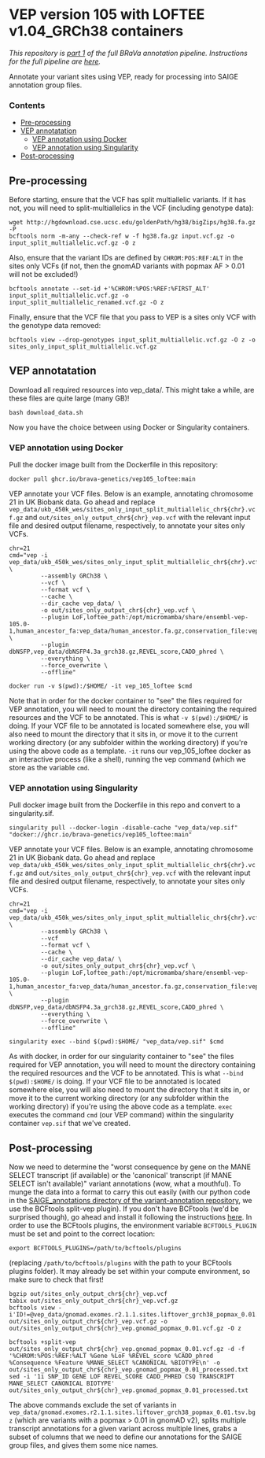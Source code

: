 # VEP version 105 with LOFTEE v1.04_GRCh38 containers

*This repository is [part 1](https://github.com/BRaVa-genetics/variant-annotation#1-run-vep-version-105-with-loftee-v104_grch38) of the full BRaVa annotation pipeline. Instructions for the full pipeline are [here](https://github.com/BRaVa-genetics/variant-annotation).*

Annotate your variant sites using VEP, ready for processing into SAIGE annotation group files.

### Contents
* [Pre-processing](#pre-processing)
* [VEP annotatation](#vep-annotatation)
  * [VEP annotation using Docker](#vep-annotation-using-docker)
  * [VEP annotation using Singularity](#vep-annotation-using-singularity)
* [Post-processing](#post-processing)

## Pre-processing
Before starting, ensure that the VCF has split multiallelic variants. If it has not, you will need to split-multiallelics in the VCF (including genotype data):
```
wget http://hgdownload.cse.ucsc.edu/goldenPath/hg38/bigZips/hg38.fa.gz -P
bcftools norm -m-any --check-ref w -f hg38.fa.gz input.vcf.gz -o input_split_multiallelic.vcf.gz -O z
```
Also, ensure that the variant IDs are defined by `CHROM:POS:REF:ALT` in the sites only VCFs (if not, then the gnomAD variants with popmax AF > 0.01 will not be excluded!)
```
bcftools annotate --set-id +'%CHROM:%POS:%REF:%FIRST_ALT' input_split_multiallelic.vcf.gz -o input_split_multiallelic_renamed.vcf.gz -O z
```
Finally, ensure that the VCF file that you pass to VEP is a sites only VCF with the genotype data removed:
```
bcftools view --drop-genotypes input_split_multiallelic.vcf.gz -O z -o sites_only_input_split_multiallelic.vcf.gz
```
## VEP annotatation
Download all required resources into vep_data/. This might take a while, are these files are quite large (many GB)!
```
bash download_data.sh
```
Now you have the choice between using Docker or Singularity containers. 
### VEP annotation using Docker
Pull the docker image built from the Dockerfile in this repository:
```
docker pull ghcr.io/brava-genetics/vep105_loftee:main
```
VEP annotate your VCF files. Below is an example, annotating chromosome 21 in UK Biobank data. Go ahead and replace `vep_data/ukb_450k_wes/sites_only_input_split_multiallelic_chr${chr}.vcf.gz` and `out/sites_only_output_chr${chr}_vep.vcf` with the relevant input file and desired output filename, respectively, to annotate your sites only VCFs.
```
chr=21
cmd="vep -i vep_data/ukb_450k_wes/sites_only_input_split_multiallelic_chr${chr}.vcf.gz \
         --assembly GRCh38 \
         --vcf \
         --format vcf \
         --cache \
         --dir_cache vep_data/ \
         -o out/sites_only_output_chr${chr}_vep.vcf \
         --plugin LoF,loftee_path:/opt/micromamba/share/ensembl-vep-105.0-1,human_ancestor_fa:vep_data/human_ancestor.fa.gz,conservation_file:vep_data/loftee.sql,gerp_bigwig:vep_data/gerp_conservation_scores.homo_sapiens.GRCh38.bw \
         --plugin dbNSFP,vep_data/dbNSFP4.3a_grch38.gz,REVEL_score,CADD_phred \
         --everything \
         --force_overwrite \
         --offline"

docker run -v $(pwd):/$HOME/ -it vep_105_loftee $cmd
```
Note that in order for the docker container to "see" the files required for VEP annotation, you will need to mount the directory containing the required resources and the VCF to be annotated. This is what `-v $(pwd):/$HOME/` is doing. If your VCF file to be annotated is located somewhere else, you will also need to mount the directory that it sits in, or move it to the current working directory (or any subfolder within the working directory) if you're using the above code as a template. `-it` runs our vep_105_loftee docker as an interactive process (like a shell), running the vep command (which we store as the variable `cmd`.

### VEP annotation using Singularity
Pull docker image built from the Dockerfile in this repo and convert to a singularity.sif.
```
singularity pull --docker-login -disable-cache "vep_data/vep.sif" "docker://ghcr.io/brava-genetics/vep105_loftee:main"
```
VEP annotate your VCF files. Below is an example, annotating chromosome 21 in UK Biobank data. Go ahead and replace `vep_data/ukb_450k_wes/sites_only_input_split_multiallelic_chr${chr}.vcf.gz` and `out/sites_only_output_chr${chr}_vep.vcf` with the relevant input file and desired output filename, respectively, to annotate your sites only VCFs.
```
chr=21
cmd="vep -i vep_data/ukb_450k_wes/sites_only_input_split_multiallelic_chr${chr}.vcf.gz \
         --assembly GRCh38 \
         --vcf
         --format vcf \
         --cache \
         --dir_cache vep_data/ \
         -o out/sites_only_output_chr${chr}_vep.vcf \
         --plugin LoF,loftee_path:/opt/micromamba/share/ensembl-vep-105.0-1,human_ancestor_fa:vep_data/human_ancestor.fa.gz,conservation_file:vep_data/loftee.sql,gerp_bigwig:vep_data/gerp_conservation_scores.homo_sapiens.GRCh38.bw \
         --plugin dbNSFP,vep_data/dbNSFP4.3a_grch38.gz,REVEL_score,CADD_phred \
         --everything \
         --force_overwrite \
         --offline"

singularity exec --bind $(pwd):$HOME/ "vep_data/vep.sif" $cmd
```
As with docker, in order for our singularity container to "see" the files required for VEP annotation, you will need to mount the directory containing the required resources and the VCF to be annotated. This is what `--bind $(pwd):$HOME/` is doing. If your VCF file to be annotated is located somewhere else, you will also need to mount the directory that it sits in, or move it to the current working directory (or any subfolder within the working directory) if you're using the above code as a template. `exec` executes the command `cmd` (our VEP command) within the singularity container `vep.sif` that we've created.

## Post-processing

Now we need to determine the "worst consequence by gene on the MANE SELECT transcript (if available) or the 'canonical' transcript (if MANE SELECT isn't available)" variant annotations (wow, what a mouthful). To munge the data into a format to carry this out easily (with our python code in the [SAIGE_annotations directory of the variant-annotation repository](https://github.com/BRaVa-genetics/variant-annotation/tree/main/SAIGE_annotations), we use the BCFtools split-vep plugin). If you don't have BCFtools (we'd be surprised though), go ahead and install it following the instructions [here](https://samtools.github.io/bcftools/howtos/install.html). In order to use the BCFtools plugins, the environment variable `BCFTOOLS_PLUGIN` must be set and point to the correct location:

```
export BCFTOOLS_PLUGINS=/path/to/bcftools/plugins
```

(replacing `/path/to/bcftools/plugins` with the path to your BCFtools plugins folder). It may already be set within your compute environment, so make sure to check that first!

```
bgzip out/sites_only_output_chr${chr}_vep.vcf
tabix out/sites_only_output_chr${chr}_vep.vcf.gz
bcftools view -i'ID!=@vep_data/gnomad.exomes.r2.1.1.sites.liftover_grch38_popmax_0.01.tsv.bgz' out/sites_only_output_chr${chr}_vep.vcf.gz -o out/sites_only_output_chr${chr}_vep.gnomad_popmax_0.01.vcf.gz -O z

bcftools +split-vep out/sites_only_output_chr${chr}_vep.gnomad_popmax_0.01.vcf.gz -d -f '%CHROM:%POS:%REF:%ALT %Gene %LoF %REVEL_score %CADD_phred %Consequence %Feature %MANE_SELECT %CANONICAL %BIOTYPE\n' -o out/sites_only_output_chr${chr}_vep.gnomad_popmax_0.01_processed.txt
sed -i '1i SNP_ID GENE LOF REVEL_SCORE CADD_PHRED CSQ TRANSCRIPT MANE_SELECT CANONICAL BIOTYPE' out/sites_only_output_chr${chr}_vep.gnomad_popmax_0.01_processed.txt
```
The above commands exclude the set of variants in `vep_data/gnomad.exomes.r2.1.1.sites.liftover_grch38_popmax_0.01.tsv.bgz` (which are variants with a popmax > 0.01 in gnomAD v2), splits multiple transcript annotations for a given variant across multiple lines, grabs a subset of columns that we need to define our annotations for the SAIGE group files, and gives them some nice names.
